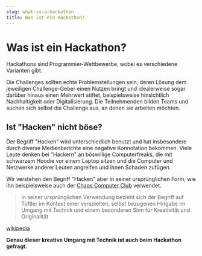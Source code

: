 ```yaml
---
slug: what-is-a-hackathon
title: Was ist ein Hackathon?
---
```


# Was ist ein Hackathon?

Hackathons sind Programmier-Wettbewerbe, wobei es verschiedene Varianten gibt.

Die Challenges sollten echte Problemstellungen sein, deren Lösung dem jeweiligen Challenge-Geber einen Nutzen bringt und
idealerweise sogar darüber hinaus einen Mehrwert stiftet, beispielsweise hinsichtlich Nachhaltigkeit oder
Digitalisierung. Die Teilnehmenden bilden Teams und suchen sich selbst die Challenge aus, an denen sie arbeiten möchten.

## Ist "Hacken" nicht böse?

Der Begriff "Hacken" wird unterschiedlich benutzt und hat insbesondere durch diverse Medienberichte eine negative
Konnotation bekommen. Viele Leute denken bei "Hackern" an böswillige Computerfreaks, die mit schwarzem Hoodie vor einem
Laptop sitzen und die Computer und Netzwerke anderer Leuten angreifen und ihnen Schaden zufügen.

Wir verstehen den Begriff "Hacken" aber in seiner ursprünglichen Form, wie ihn beispielsweise auch der
[Chaos Computer Club](https://www.ccc.de/de/hackerethics) verwendet.

> In seiner ursprünglichen Verwendung bezieht sich der Begriff auf Tüftler im Kontext einer verspielten, selbst
> bezogenen Hingabe im Umgang mit Technik und einem besonderen Sinn für Kreativität und Originalität

[wikipedia](https://de.wikipedia.org/wiki/Hacker)

**Genau dieser kreative Umgang mit Technik ist auch beim Hackathon gefragt.**
